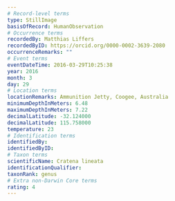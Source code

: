```yaml
---
# Record-level terms
type: StillImage
basisOfRecord: HumanObservation
# Occurrence terms
recordedBy: Matthias Liffers
recordedByID: https://orcid.org/0000-0002-3639-2080
occurrenceRemarks: ""
# Event terms
eventDateTime: 2016-03-29T10:25:38
year: 2016
month: 3
day: 29
# Location terms
locationRemarks: Ammunition Jetty, Coogee, Australia
minimumDepthInMeters: 6.48
maximumDepthInMeters: 7.22
decimalLatitude: -32.124000
decimalLatitude: 115.758000
temperature: 23
# Identification terms
identifiedBy: 
identifiedByID: 
# Taxon terms
scientificName: Cratena lineata
identificationQualifier: 
taxonRank: genus
# Extra non-Darwin Core terms
rating: 4
---
```

